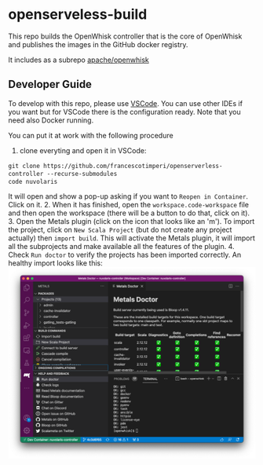 <!--
  ~ Licensed to the Apache Software Foundation (ASF) under one
  ~ or more contributor license agreements.  See the NOTICE file
  ~ distributed with this work for additional information
  ~ regarding copyright ownership.  The ASF licenses this file
  ~ to you under the Apache License, Version 2.0 (the
  ~ "License"); you may not use this file except in compliance
  ~ with the License.  You may obtain a copy of the License at
  ~
  ~   http://www.apache.org/licenses/LICENSE-2.0
  ~
  ~ Unless required by applicable law or agreed to in writing,
  ~ software distributed under the License is distributed on an
  ~ "AS IS" BASIS, WITHOUT WARRANTIES OR CONDITIONS OF ANY
  ~ KIND, either express or implied.  See the License for the
  ~ specific language governing permissions and limitations
  ~ under the License.
  ~
-->
# openserveless-build

This repo builds the OpenWhisk controller that is the core of OpenWhisk and publishes the images in the GitHub docker registry.

It includes as a subrepo [apache/openwhisk](https://github.com/apache/openwhisk)

## Developer Guide

To develop with this repo, please use [VSCode](https://code.visualstudio.com/). You can use other IDEs if you want but for VSCode there is the configuration ready. Note that you need also Docker running.

You can put it at work with the following procedure

1. clone everyting and open it in VSCode:
```
git clone https://github.com/francescotimperi/openserverless-controller --recurse-submodules
code nuvolaris
```
It will open and show a pop-up asking if you want to `Reopen in Container`. Click on it. 
2. When it has finished, open the `workspace.code-workspace` file and then open the workspace (there will be a button to do that, click on it).
3. Open the Metals plugin (click on the icon that looks like an 'm').
To import the project, click on `New Scala Project` (but do not create any project actually) then `import build`. This will activate the Metals plugin, it will import all the subprojects and make available all the features of the plugin.
4. Check `Run doctor` to verify the projects has been imported correctly. An healthy import looks like this:
![](./healthy-import.png)

